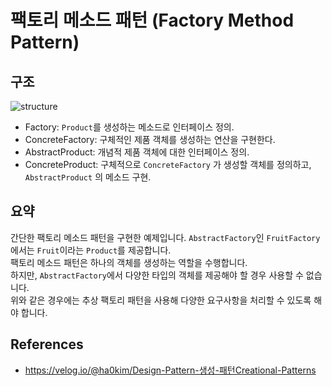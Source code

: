 # 팩토리 메소드 패턴 (Factory Method Pattern)

## 구조
<img src="https://user-images.githubusercontent.com/17774927/190867151-52ea05af-1163-41d7-b9d4-bdc25bb31364.png" alt="structure">

* Factory: `Product`를 생성하는 메소드로 인터페이스 정의.
* ConcreteFactory: 구체적인 제품 객체를 생성하는 연산을 구현한다.
* AbstractProduct: 개념적 제품 객체에 대한 인터페이스 정의.
* ConcreteProduct: 구체적으로 `ConcreteFactory` 가 생성할 객체를 정의하고, `AbstractProduct` 의 메소드 구현.


## 요약
간단한 팩토리 메소드 패턴을 구현한 예제입니다.
`AbstractFactory`인 `FruitFactory`에서는 `Fruit`이라는 `Product`를 제공합니다.<br>
팩토리 메소드 패턴은 하나의 객체를 생성하는 역할을 수행합니다.<br>
하지만, `AbstractFactory`에서 다양한 타입의 객체를 제공해야 할 경우 사용할 수 없습니다.<br>
위와 같은 경우에는 추상 팩토리 패턴을 사용해 다양한 요구사항을 처리할 수 있도록 해야 합니다.<br>


## References
- <a href="https://velog.io/@ha0kim/Design-Pattern-%EC%83%9D%EC%84%B1-%ED%8C%A8%ED%84%B4Creational-Patterns">https://velog.io/@ha0kim/Design-Pattern-생성-패턴Creational-Patterns</a>